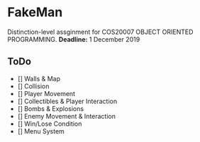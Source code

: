 # FakeMan
Distinction-level assginment for COS20007 OBJECT ORIENTED PROGRAMMING.
**Deadline:** 1 December 2019

## ToDo
- [] Walls & Map
- [] Collision
- [] Player Movement
- [] Collectibles & Player Interaction
- [] Bombs & Explosions
- [] Enemy Movement & Interaction
- [] Win/Lose Condition
- [] Menu System

